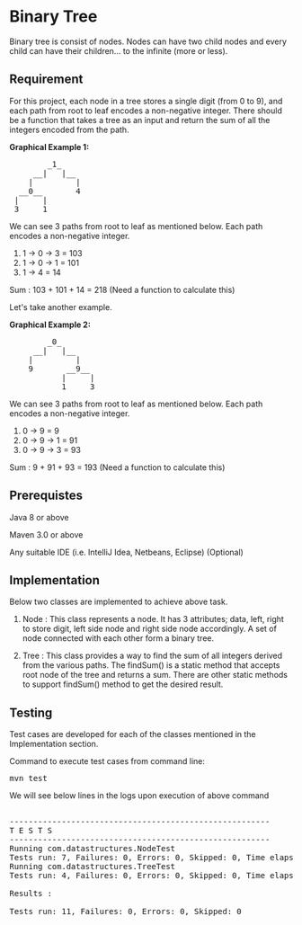 Binary Tree
==================
Binary tree is consist of nodes. Nodes can have two child nodes and every child can have their children... to the infinite (more or less).

Requirement
------------------
For this project, each node in a tree stores a single digit (from 0 to 9), and each path from root to leaf encodes a non-negative integer. There should be a function that takes a tree as an input and return the sum of all the integers encoded from the path.  

<b>Graphical Example 1:</b>
<pre>
        _1_
     __|   |__
    |         |
  __0__       4
 |     | 
 3     1
</pre>

We can see 3 paths from root to leaf as mentioned below. Each path encodes a non-negative integer.
1. 1 -> 0 -> 3 = 103
2. 1 -> 0 -> 1 = 101
3. 1 -> 4      =  14

Sum : 103 + 101 + 14 = 218 (Need a function to calculate this)

Let's take another example.

<b>Graphical Example 2:</b>
<pre>
        _0_
     __|   |__
    |         |
    9       __9__
           |     |
           1     3
</pre>

We can see 3 paths from root to leaf as mentioned below. Each path encodes a non-negative integer.
1. 0 -> 9      =  9
2. 0 -> 9 -> 1 = 91
3. 0 -> 9 -> 3 = 93

Sum : 9 + 91 + 93 = 193 (Need a function to calculate this)

Prerequistes
---------------------
Java 8 or above

Maven 3.0 or above

Any suitable IDE (i.e. IntelliJ Idea, Netbeans, Eclipse) (Optional)


Implementation
---------------------
Below two classes are implemented to achieve above task.
1. Node : This class represents a node. It has 3 attributes; data, left, right to store digit, left side node and right side node accordingly. A set of node connected with each other form a binary tree.

2. Tree : This class provides a way to find the sum of all integers derived from the various paths. The findSum() is a static method that accepts root node of the tree and returns a sum. There are other static methods to support findSum() method to get the desired result.

Testing
---------------------
Test cases are developed for each of the classes mentioned in the Implementation section.

Command to execute test cases from command line:
<pre>
mvn test
</pre>

We will see below lines in the logs upon execution of above command
<ascii>
<pre>

-------------------------------------------------------
T E S T S
-------------------------------------------------------
Running com.datastructures.NodeTest
Tests run: 7, Failures: 0, Errors: 0, Skipped: 0, Time elapsed: 0 sec
Running com.datastructures.TreeTest
Tests run: 4, Failures: 0, Errors: 0, Skipped: 0, Time elapsed: 0 sec

Results :

Tests run: 11, Failures: 0, Errors: 0, Skipped: 0
</pre>
